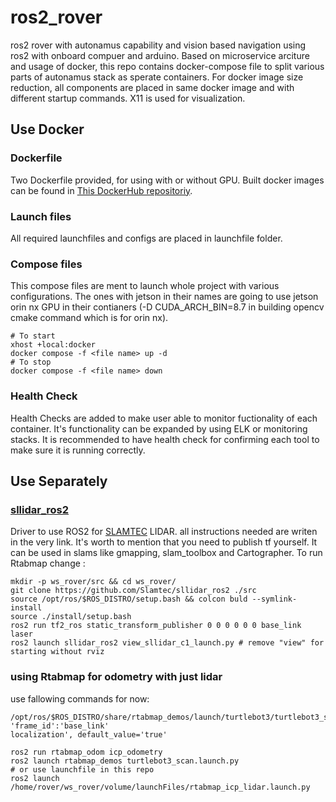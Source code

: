 # ros2_rover
ros2 rover with autonamus capability and vision based navigation using ros2 with onboard compuer and arduino. Based on microservice arciture and usage of docker, this repo contains docker-compose file to split various parts of autonamus stack as sperate containers. For docker image size reduction, all components are placed in same docker image and with different startup commands. X11 is used for visualization.
## Use Docker
### Dockerfile
Two Dockerfile provided, for using with or without GPU. Built docker images can be found in [This DockerHub repositoriy](https://hub.docker.com/repository/docker/alienkh/ros2_rover/general). 
### Launch files
All required launchfiles and configs are placed in launchfile folder.
### Compose files
This compose files are ment to launch whole project with various configurations. The ones with jetson in their names are going to use jetson orin nx GPU in their contianers (-D CUDA_ARCH_BIN=8.7 in building opencv cmake command which is for orin nx).
```
# To start
xhost +local:docker
docker compose -f <file name> up -d 
# To stop
docker compose -f <file name> down
```
### Health Check
Health Checks are added to make user able to monitor fuctionality of each container. It's functionality can be expanded by using ELK or monitoring stacks. It is recommended to have health check for confirming each tool to make sure it is running correctly.



## Use Separately 

### [sllidar_ros2](https://github.com/Slamtec/sllidar_ros2)
Driver to use ROS2 for [SLAMTEC](https://www.slamtec.com/en) LIDAR. all instructions needed are writen in the very link. It's worth to mention that you need to publish tf yourself. It can be used in slams like gmapping, slam_toolbox and Cartographer.
To run Rtabmap change :
```
mkdir -p ws_rover/src && cd ws_rover/
git clone https://github.com/Slamtec/sllidar_ros2 ./src
source /opt/ros/$ROS_DISTRO/setup.bash && colcon buld --symlink-install
source ./install/setup.bash
ros2 run tf2_ros static_transform_publisher 0 0 0 0 0 0 base_link laser
ros2 launch sllidar_ros2 view_sllidar_c1_launch.py # remove "view" for starting without rviz
```
### using Rtabmap for odometry with just lidar
use fallowing commands for now:
```
/opt/ros/$ROS_DISTRO/share/rtabmap_demos/launch/turtlebot3/turtlebot3_scan.launch.py
'frame_id':'base_link'
localization', default_value='true'

ros2 run rtabmap_odom icp_odometry
ros2 launch rtabmap_demos turtlebot3_scan.launch.py
# or use launchfile in this repo
ros2 launch /home/rover/ws_rover/volume/launchFiles/rtabmap_icp_lidar.launch.py

```